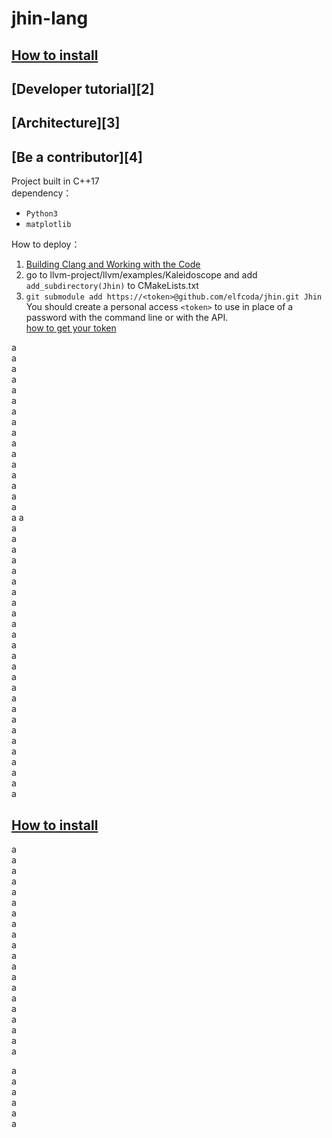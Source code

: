 # jhin-lang  
  
 ## [How to install][1]  
 ## [Developer tutorial][2]  
 ## [Architecture][3]  
 ## [Be a contributor][4]  
 
Project built in C++17    
dependency：  
- `Python3`  
- `matplotlib`  
  
How to deploy：  
1. [Building Clang and Working with the Code][5]  
2. go to llvm-project/llvm/examples/Kaleidoscope and add `add_subdirectory(Jhin)` to CMakeLists.txt    
3. `git submodule add https://<token>@github.com/elfcoda/jhin.git Jhin`   
    You should create a personal access `<token>` to use in place of a password with the command line or with the API.  
    [how to get your token][6]  
  

[1]: https://github.com/elfcoda/jhin
[5]: https://clang.llvm.org/get_started.html
[6]: https://docs.github.com/en/github/authenticating-to-github/keeping-your-account-and-data-secure/creating-a-personal-access-token  

  
  a  
  a  
   a  
   a  
   a  
   a  
   a  
   a  
   a  
   a  
   a  
   a  
   a  
   a  
   a  
   a  
   a   a  
   a  
   a  
   a  
   a  
   a  
   a  
   a  
   a  
   a  
   a  
   a  
   a  
   a  
   a  
   a  
   a  
   a  
   a  
   a  
   a  
   a  
   a  
   a  
   a  
   a  
   a  
 ## [How to install](#anc)  
   a  
   a  
   a  
   a  
   a  
   a  
   a  
   a  
   a  
   a  
   a  
   a  
   a  
   a  
   a  
   a  
   a  
   a  
   a  
   a  
  
   a  
   a  
   a  
   a  
   a  
   a  
  
